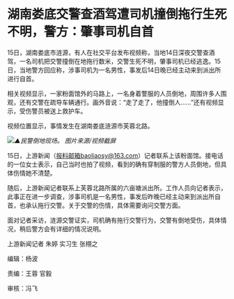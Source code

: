 

# 湖南娄底交警查酒驾遭司机撞倒拖行生死不明，警方：肇事司机自首

15日，湖南娄底市涟源，有人在社交平台发布视频称，当地14日深夜交警查酒驾，一名司机把交警撞倒在地拖行数米，交警生死不明，肇事司机已经逃逸。15日，当地警方回应称，涉事司机为一名男性，事发后14日晚已经主动来到派出所进行自首。

相关视频显示，一家粉面馆外的马路上，一名身着警服的人员倒地，周围许多人围观，还有交警在疏导车辆通行。画外音说：“走了走了，他撞倒人……”还有视频显示，受伤警员被送上救护车。

视频位置显示，事情发生在湖南娄底涟源市芙蓉北路。

![](https://inews.gtimg.com/om_bt/OhlHdJFbH9c77lWetfdQGnIhOSRVRB1dPDSAZsg9ZQV70AA/1000)_▲民警倒地现场。
图片来源/视频截屏_

15日，上游新闻（报料邮箱baoliaosy@163.com）记者联系上该粉面馆。接电话的一位女士表示，自己当时也拍了视频，看到的确有穿制服的警方人员倒地，但具体伤情她不清楚。

随后，上游新闻记者联系上芙蓉北路所属的六亩塘派出所。工作人员向记者表示，此事正在进一步调查，涉事司机是一名男性，事发后昨晚已经主动来到派出所自首，也承认拖行交警。关于交警的伤情，具体需要询问交警方面。

面对记者采访，涟源交警证实，司机确有拖行交警行为，交警有倒地受伤，具体情况，稍后警方会有详细的情况说明。

上游新闻记者 朱婷 实习生 张栩之

编辑：杨波

责编：王蓉 官毅

审核：冯飞

